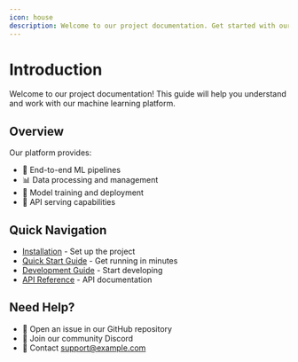 ```yaml
---
icon: house
description: Welcome to our project documentation. Get started with our ML platform.
---
```


# Introduction

Welcome to our project documentation! This guide will help you understand and work with our machine learning platform.

## Overview

Our platform provides:
- 🔄 End-to-end ML pipelines
- 📊 Data processing and management
- 🤖 Model training and deployment
- 🚀 API serving capabilities

## Quick Navigation

- [Installation](getting-started/installation.md) - Set up the project
- [Quick Start Guide](getting-started/quickstart.md) - Get running in minutes
- [Development Guide](how-to/development/README.md) - Start developing
- [API Reference](reference/api/README.md) - API documentation

## Need Help?

- 📝 Open an issue in our GitHub repository
- 💬 Join our community Discord
- 📧 Contact support@example.com 